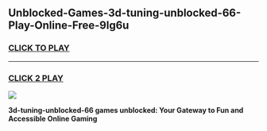 
## Unblocked-Games-3d-tuning-unblocked-66-Play-Online-Free-9lg6u
<h3>
<a href="https://premium76.site?title=3d-tuning-unblocked-66&ref=26A">CLICK TO PLAY</a></h3>
<hr>

<h3>
<a href="https://premium76.site?title=3d-tuning-unblocked-66&ref=26A">CLICK 2 PLAY</a>
  
</h3>

<a href="https://premium76.site?title=3d-tuning-unblocked-66&ref=26A"><img src="https://clearcache.store/games.png"></a>


**3d-tuning-unblocked-66 games unblocked: Your Gateway to Fun and Accessible Online Gaming**
